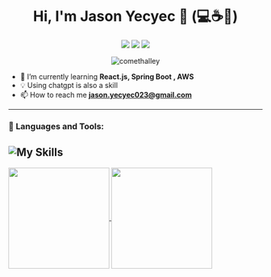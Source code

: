 
  <h1 align="center" > Hi, I'm Jason Yecyec 👋 (💻☕📖)</h1>

  <p align="center">
 <a href="https://www.facebook.com/jason.yecyec.5/"> <img src="https://img.shields.io/badge/Facebook-%231877F2.svg?style=flat-square&logo=Facebook&logoColor=white"></img></a>
  <a href="https://www.linkedin.com/in/jason-yecyec-74545a201/"> <img src="https://img.shields.io/badge/linkedin-%230077B5.svg?style=flat-squar&logo=linkedin&logoColor=white"></img></a>
 <a href="mailto:jason.yecyec023@gmail.com"><img src="https://img.shields.io/badge/Gmail-D14836?style=flat-square&logo=gmail&logoColor=white"></img></a>
 </p>
   
<p align="center"> <img src="https://komarev.com/ghpvc/?username=Jasonyecyec&label=Profile%20views&color=0e75b6&style=flat" alt="comethalley" /> </p>

- 🌱 I’m currently learning **React.js, Spring Boot , AWS**
- 💡  Using chatgpt is also a skill
- 📫  How to reach me **jason.yecyec023@gmail.com**
  
---
  ### 🔧 Languages and Tools:
![My Skills](https://skillicons.dev/icons?i=js,html,css,java,php,spring,react,tailwind,mysql,figma,git,github,vscode)
---

<a href="https://github.com/anuraghazra/github-readme-stats">
  <img height=200 align="center" src="https://github-readme-stats.vercel.app/api?username=Jasonyecyec" />
</a>
<a href="https://github.com/anuraghazra/convoychat">
  <img height=200 align="center" src="https://github-readme-stats.vercel.app/api/top-langs?username=Jasonyecyec&layout=compact&langs_count=8&card_width=320" />
</a>

